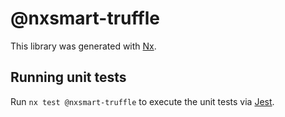 # @nxsmart-truffle

This library was generated with [Nx](https://nx.dev).

## Running unit tests

Run `nx test @nxsmart-truffle` to execute the unit tests via [Jest](https://jestjs.io).
